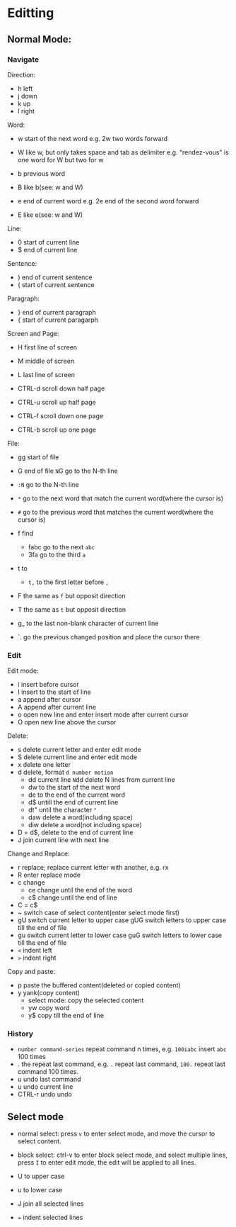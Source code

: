 # Editting

## Normal Mode:

### Navigate

Direction:

  - h left
  - j down
  - k up
  - l right

Word:

  - w start of the next word
    e.g. 2w two words forward
  - W like w, but only takes space and tab as delimiter
    e.g. "rendez-vous" is one word for W but two for w
  - b previous word
  - B like b(see: w and W)

  - e end of current word
    e.g. 2e end of the second word forward
  - E like e(see: w and W)

Line:

  - 0 start of current line
  - $ end of current line

Sentence:
  - ) end of current sentence
  - ( start of current sentence

Paragraph:

  - } end of current paragraph
  - { start of current paragarph

Screen and Page:

  - H first line of screen

  - M middle of screen

  - L last line of screen

  - CTRL-d scroll down half page

  - CTRL-u scroll up half page

  - CTRL-f scroll down one page

  - CTRL-b scroll up one page

File:

  - gg start of file

  - G end of file
    `N`G go to the N-th line

  - `:N` go to the N-th line

  - `*` go to the next word that match the current word(where the cursor is)

  - `#` go to the previous word that matches the current word(where the cursor is)

  - f find
    - fabc go to the next `abc`
    - 3fa go to the third `a`
  
  - t to
    - `t,` to the first letter before `,`

  - F the same as `f` but opposit direction

  - T the same as `t` but opposit direction

  - g_ to the last non-blank character of current line

  - `. go the previous changed position and place the cursor there

### Edit

Edit mode:

  - i insert before cursor
  - I insert to the start of line 
  - a append after cursor
  - A append after current line
  - o open new line and enter insert mode after current cursor
  - O open new line above the cursor

Delete:

  - s delete current letter and enter edit mode
  - S delete current line and enter edit mode
  - x delete one letter
  - d delete, format `d number motion`
    - dd current line
      `N`dd delete N lines from current line
    - dw to the start of the next word
    - de to the end of the current word
    - d$ untill the end of current line
    - dt" until the character `"`
    - daw delete a word(including space)
    - diw delete a word(not including space)
  - D = d$, delete to the end of current line
  - J join current line with next line
 
Change and Replace:

  - r replace; replace current letter with another, e.g. rx
  - R enter replace mode
  - c change
    - ce change until the end of the word
    - c$ change until the end of line
  - C = c$
  - ~ switch case of select content(enter select mode first)
  - gU switch current letter to upper case
    gUG switch letters to upper case till the end of file 
  - gu switch current letter to lower case
    guG switch letters to lower case till the end of file
  - `<` indent left
  - `>` indent right

Copy and paste:

  - p paste the buffered content(deleted or copied content)
  - y yank(copy content)
    - select mode: copy the selected content
    - yw copy word
    - y$ copy till the end of line

### History

  - `number command-series` repeat command n times, e.g. `100iabc` insert `abc` 100 times
  - . the repeat last command, e.g. `.` repeat last command, `100.` repeat last command 100 times.
  - u undo last command
  - u undo current line
  - CTRL-r undo undo
 
## Select mode

- normal select: press `v` to enter select mode, and move the cursor to select content.

- block select: ctrl-v to enter block select mode, and select multiple lines,
  press `I` to enter edit mode, the edit will be applied to all lines.

- U to upper case
- u to lower case
- J join all selected lines
- `=` indent selected lines
